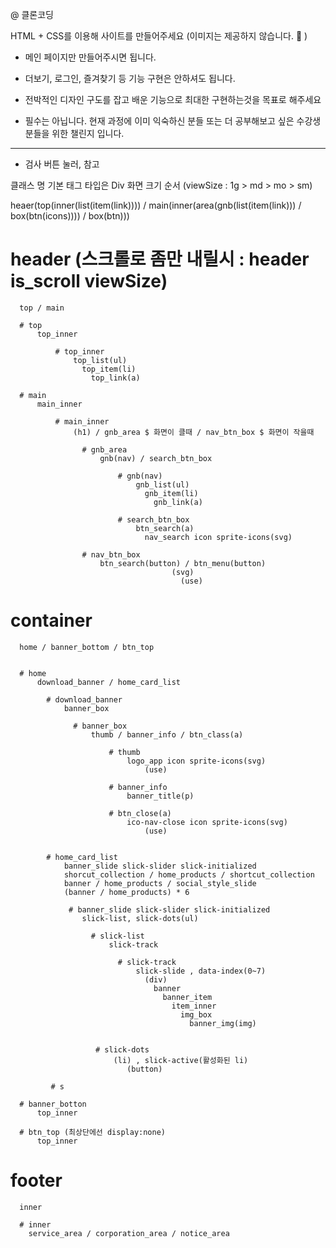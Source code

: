 @ 클론코딩

HTML + CSS를 이용해 사이트를 만들어주세요
(이미지는 제공하지 않습니다. 🥲 )

- 메인 페이지만 만들어주시면 됩니다.

- 더보기, 로그인, 즐겨찾기 등 기능 구현은 안하셔도 됩니다.

- 전박적인 디자인 구도를 잡고 배운 기능으로 최대한 구현하는것을
  목표로 해주세요

- 필수는 아닙니다. 현재 과정에 이미 익숙하신 분들 또는 더 공부해보고
  싶은 수강생 분들을 위한 챌린지 입니다.

---

- 검사 버튼 눌러, 참고

클래스 명
기본 태그 타입은 Div
화면 크기 순서 (viewSize : 1g > md > mo > sm)

heaer(top(inner(list(item(link))))
/ main(inner(area(gnb(list(item(link))) / box(btn(icons))))
/ box(btn)))

# header (스크롤로 좀만 내릴시 : header is_scroll viewSize)

      top / main

      # top
          top_inner

              # top_inner
                  top_list(ul)
                    top_item(li)
                      top_link(a)

      # main
          main_inner

              # main_inner
                  (h1) / gnb_area $ 화면이 클때 / nav_btn_box $ 화면이 작을때

                    # gnb_area
                        gnb(nav) / search_btn_box

                            # gnb(nav)
                                gnb_list(ul)
                                  gnb_item(li)
                                    gnb_link(a)

                            # search_btn_box
                                btn_search(a)
                                  nav_search icon sprite-icons(svg)

                    # nav_btn_box
                        btn_search(button) / btn_menu(button)
                                        (svg)
                                          (use)

# container

      home / banner_bottom / btn_top


      # home
          download_banner / home_card_list

            # download_banner
                banner_box

                  # banner_box
                      thumb / banner_info / btn_class(a)

                          # thumb
                              logo_app icon sprite-icons(svg)
                                  (use)

                          # banner_info
                              banner_title(p)

                          # btn_close(a)
                              ico-nav-close icon sprite-icons(svg)
                                  (use)


            # home_card_list
                banner_slide slick-slider slick-initialized
                shorcut_collection / home_products / shortcut_collection
                banner / home_products / social_style_slide
                (banner / home_products) * 6

                 # banner_slide slick-slider slick-initialized
                    slick-list, slick-dots(ul)

                      # slick-list
                          slick-track

                            # slick-track
                                slick-slide , data-index(0~7)
                                  (div)
                                    banner
                                      banner_item
                                        item_inner
                                          img_box
                                            banner_img(img)


                       # slick-dots
                           (li) , slick-active(활성화된 li)
                              (button)

             # s

      # banner_botton
          top_inner

      # btn_top (최상단에선 display:none)
          top_inner

# footer

      inner

      # inner
        service_area / corporation_area / notice_area

